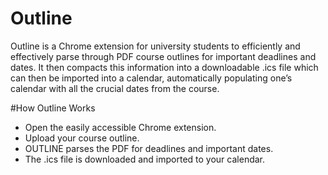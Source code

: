 # Outline
Outline is a Chrome extension for university students to efficiently and effectively parse through PDF course outlines for important deadlines and dates. It then compacts this information into a downloadable .ics file which can then be imported into a calendar, automatically populating one’s calendar with all the crucial dates from the course.

#How Outline Works

* Open the easily accessible Chrome extension.
* Upload your course outline.
* OUTLINE parses the PDF for deadlines and important dates.
* The .ics file is downloaded and imported to your calendar.
